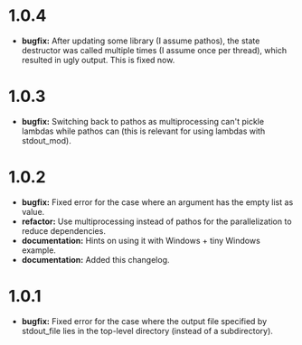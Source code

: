 # 1.0.4
  * **bugfix:** After updating some library (I assume pathos), the
    state destructor was called multiple times (I assume once per
    thread), which resulted in ugly output.  This is fixed now.

# 1.0.3

  * **bugfix:** Switching back to pathos as multiprocessing can't
    pickle lambdas while pathos can (this is relevant for using
    lambdas with stdout_mod).

# 1.0.2

  * **bugfix:** Fixed error for the case where an argument has the
    empty list as value.
  * **refactor:** Use multiprocessing instead of pathos for the
    parallelization to reduce dependencies.
  * **documentation:** Hints on using it with Windows + tiny Windows
    example.
  * **documentation:** Added this changelog.

# 1.0.1

  * **bugfix:** Fixed error for the case where the output file
    specified by stdout_file lies in the top-level directory (instead
    of a subdirectory).
